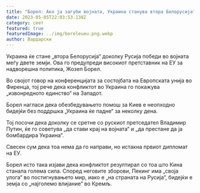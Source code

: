 ```yaml
---
title: "Борел: Ако ја загуби војната, Украина станува втора Белорусија"
date: 2023-05-05T22:03:53.138Z
category: свет
featured: true
featuredImage: ../img/boreleueu.png.webp
author: Вардарски
---
```


Украина ќе стане „втора Белорусија“ доколку Русија победи во војната меѓу двете земји. Ова го предупреди високиот претставник на ЕУ за надворешна политика, Жозеп Борел.

Во својот говор на конференцијата за состојбата на Европската унија во Фиренца, тој рече дека конфликтот во Украина го покажува „извонредното единство“ на Западот.

Борел нагласи дека обезбедувањето помош за Киев е неопходно бидејќи без поддршка „Украина ќе падне“ за неколку дена.

Тој посочи дека доколку се сретне со рускиот претседател Владимир Путин, ќе го советува „да стави крај на војната“ и „да престане да ја бомбардира Украина“.

Свесен сум дека тоа нема да го направи, но истакна првиот дипломат на ЕУ.

Борел исто така изјави дека конфликтот резултирал со тоа што Кина станала голема сила. Според неговите зборови, Пекинг има „своја улога“ во постигнувањето мир, иако е „на страната на Русија“, бидејќи е земја со „најголемо влијание“ во Кремљ.
